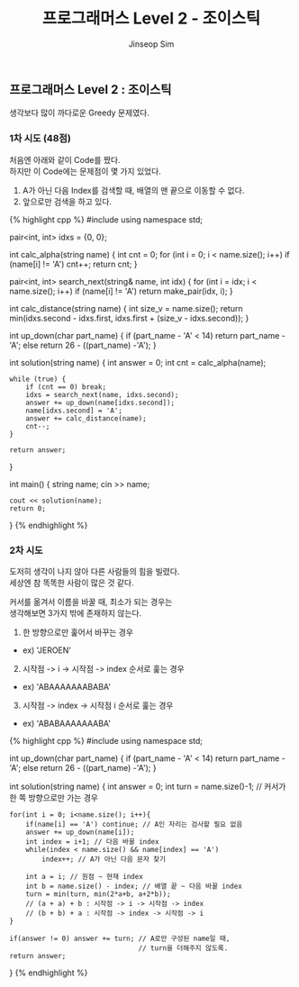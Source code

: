 ﻿---
layout: post
title: "프로그래머스 Level 2 - 조이스틱"
categories: Programmers
tags: [cpp]
author:
  - Jinseop Sim
---

## 프로그래머스 Level 2 : 조이스틱

생각보다 많이 까다로운 Greedy 문제였다.  

### 1차 시도 (48점)  

처음엔 아래와 같이 Code를 짰다.  
하지만 이 Code에는 문제점이 몇 가지 있었다.  
1. A가 아닌 다음 Index를 검색할 때, 배열의 맨 끝으로 이동할 수 없다.  
2. 앞으로만 검색을 하고 있다.

{% highlight cpp %}
#include <iostream>
using namespace std;

pair<int, int> idxs = {0, 0};

int calc_alpha(string name) {
	int cnt = 0;
	for (int i = 0; i < name.size(); i++)
		if (name[i] != 'A') cnt++;
	return cnt;
}

pair<int, int> search_next(string& name, int idx) {
	for (int i = idx; i < name.size(); i++)
		if (name[i] != 'A')
			return make_pair(idx, i);
}

int calc_distance(string name) {
	int size_v = name.size();
	return min(idxs.second - idxs.first, idxs.first + (size_v - idxs.second));
}

int up_down(char part_name) {
	if (part_name - 'A' < 14)
		return part_name - 'A';
	else return 26 - ((part_name) -'A');
}

int solution(string name) {
	int answer = 0;
	int cnt = calc_alpha(name);

	while (true) {
		if (cnt == 0) break;
		idxs = search_next(name, idxs.second);
		answer += up_down(name[idxs.second]);
		name[idxs.second] = 'A';
		answer += calc_distance(name);
		cnt--;
	}

	return answer;
}

int main() {
	string name;
	cin >> name;

	cout << solution(name);
	return 0;
}
{% endhighlight %}

### 2차 시도

도저히 생각이 나지 않아 다른 사람들의 힘을 빌렸다.  
세상엔 참 똑똑한 사람이 많은 것 같다.  

커서를 옮겨서 이름을 바꿀 때, 최소가 되는 경우는  
생각해보면 3가지 밖에 존재하지 않는다.  

1. 한 방향으로만 훑어서 바꾸는 경우
  - ex) 'JEROEN'
2. 시작점 -> i -> 시작점 -> index 순서로 훑는 경우
  - ex) 'ABAAAAAAABABA'
3. 시작점 -> index -> 시작점 i 순서로 훑는 경우
  - ex) 'ABABAAAAAAABA'

{% highlight cpp %}
#include <string>
using namespace std;

int up_down(char part_name) {
	if (part_name - 'A' < 14)
		return part_name - 'A';
	else return 26 - ((part_name) -'A');
}

int solution(string name) {
	int answer = 0;
    int turn = name.size()-1; // 커서가 한 쪽 방향으로만 가는 경우
    
    for(int i = 0; i<name.size(); i++){
		if(name[i] == 'A') continue; // A인 자리는 검사할 필요 없음
        answer += up_down(name[i]);
        int index = i+1; // 다음 바꿀 index
        while(index < name.size() && name[index] == 'A')
            index++; // A가 아닌 다음 문자 찾기
        
        int a = i; // 원점 ~ 현재 index
        int b = name.size() - index; // 배열 끝 ~ 다음 바꿀 index
        turn = min(turn, min(2*a+b, a+2*b));
		// (a + a) + b : 시작점 -> i -> 시작점 -> index
		// (b + b) + a : 시작점 -> index -> 시작점 -> i
    }
    
    if(answer != 0) answer += turn; // A로만 구성된 name일 때,
									// turn을 더해주지 않도록.
	return answer;
}
{% endhighlight %}